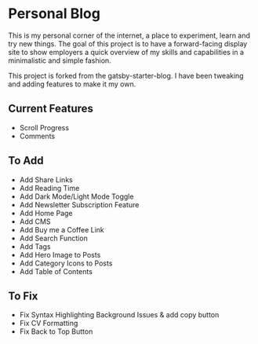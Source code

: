 # Personal Blog
This is my personal corner of the internet, a place to experiment, learn and try new things. The goal of this project is to have a forward-facing display site to show employers a quick overview of my skills and capabilities in a minimalistic and simple fashion.

This project is forked from the gatsby-starter-blog. I have been tweaking and adding features to make it my own.

## Current Features
- Scroll Progress
- Comments

## To Add
- Add Share Links
- Add Reading Time
- Add Dark Mode/Light Mode Toggle
- Add Newsletter Subscription Feature
- Add Home Page
- Add CMS
- Add Buy me a Coffee Link
- Add Search Function
- Add Tags
- Add Hero Image to Posts
- Add Category Icons to Posts
- Add Table of Contents

## To Fix
- Fix Syntax Highlighting Background Issues & add copy button
- Fix CV Formatting
- Fix Back to Top Button
